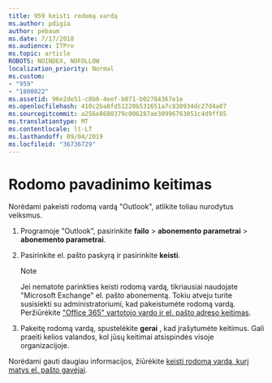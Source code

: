 ```yaml
---
title: 959 keisti rodomą vardą
ms.author: pdigia
author: pebaum
ms.date: 7/17/2018
ms.audience: ITPro
ms.topic: article
ROBOTS: NOINDEX, NOFOLLOW
localization_priority: Normal
ms.custom:
- "959"
- "1800022"
ms.assetid: 96e2de51-c8b0-4eef-b071-b02784367e1e
ms.openlocfilehash: 410c2ba8fd51220b531651a7c830934dc27d4a07
ms.sourcegitcommit: a256e8680379c006287ae30996763051c4d9ff85
ms.translationtype: MT
ms.contentlocale: lt-LT
ms.lasthandoff: 09/04/2019
ms.locfileid: "36736729"
---
```

# <a name="change-your-display-name"></a>Rodomo pavadinimo keitimas
  
Norėdami pakeisti rodomą vardą "Outlook", atlikite toliau nurodytus veiksmus.
  
1. Programoje "Outlook", pasirinkite **failo** \> **abonemento parametrai** \> **abonemento parametrai**.

2. Pasirinkite el. pašto paskyrą ir pasirinkite **keisti**.

    > [!NOTE]
    > Jei nematote parinkties keisti rodomą vardą, tikriausiai naudojate "Microsoft Exchange" el. pašto abonementą. Tokiu atveju turite susisiekti su administratoriumi, kad pakeistumėte rodomą vardą. Peržiūrėkite ["Office 365" vartotojo vardo ir el. pašto adreso keitimas](https://docs.microsoft.com/office365/admin/add-users/change-a-user-name-and-email-address).
  
3. Pakeitę rodomą vardą, spustelėkite **gerai** , kad įrašytumėte keitimus. Gali praeiti kelios valandos, kol jūsų keitimai atsispindės visoje organizacijoje.

Norėdami gauti daugiau informacijos, žiūrėkite [keisti rodomą vardą, kurį matys el. pašto gavėjai](https://support.office.com/article/2b53331a-ba2a-4803-88dc-ac9fe376c8a9.aspx).
  